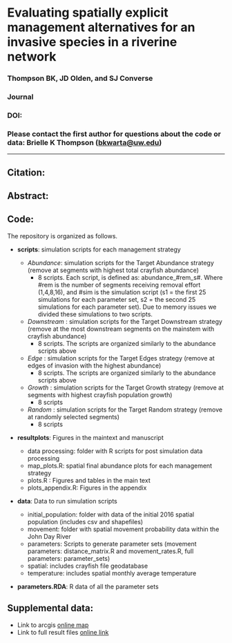 # Evaluating spatially explicit management alternatives for an invasive species in a riverine network

### Thompson BK, JD Olden, and SJ Converse

### Journal

### DOI: 

### Please contact the first author for questions about the code or data: Brielle K Thompson (bkwarta@uw.edu)

__________________________________________________________________________________________________________________________________________

## Citation: 

## Abstract: 

## Code: 

The repository is organized as follows. 

* **scripts**: simulation scripts for each management strategy
  + <em>Abundance</em>: simulation scripts for the Target Abundance strategy (remove at segments with highest total crayfish abundance)
    - 8 scripts. Each script, is defined as: abundance_#rem_s#. Where #rem is the number of segments receiving removal effort (1,4,8,16), and #sim is the simulation script (s1 = the first 25 simulations for each parameter set, s2 = the second 25 simulations for each parameter set). Due to memory issues we divided these simulations to two scripts. 
  + <em>Downstream</em> : simulation scripts for the Target Downstream strategy (remove at the most downstream segments on the mainstem with crayfish abundance)
    - 8 scripts. The scripts are organized similarly to the abundance scripts above
  + <em>Edge</em> : simulation scripts for the Target Edges strategy (remove at edges of invasion with the highest abundance)
    - 8 scripts. The scripts are organized similarly to the abundance scripts above
  + <em>Growth</em> : simulation scripts for the Target Growth strategy (remove at segments with highest crayfish population growth) 
    - 8 scripts
  + <em>Random</em> : simulation scripts for the Target Random strategy (remove at randomly selected segments) 
    - 8 scripts
    
* **resultplots**: Figures in the maintext and manuscript
  + data processing: folder with R scripts for post simulation data processing 
  + map_plots.R: spatial final abundance plots for each management strategy
  + plots.R : Figures and tables in the main text 
  + plots_appendix.R: Figures in the appendix
  
* **data**: Data to run simulation scripts
  + initial_population: folder with data of the initial 2016 spatial population (includes csv and shapefiles)
  + movement: folder with spatial movement probability data within the John Day River
  + parameters: Scripts to generate parameter sets (movement parameters: distance_matrix.R and movement_rates.R, full parameters: parameter_sets)
  + spatial: includes crayfish file geodatabase
  + temperature: includes spatial monthly average temperature 
  

* **parameters.RDA**: R data of all the parameter sets  

## Supplemental data:
 * Link to arcgis [online map](https://uw.maps.arcgis.com/home/item.html?id=8ceee549c4b54b9f939060f099fb6508)
 * Link to full result files [online link](https://zenodo.org/records/12761044?token=eyJhbGciOiJIUzUxMiJ9.eyJpZCI6IjNjMjllZTc5LTcyZmMtNDg1Ni04ZDBmLThmYjE0MTg4MTYwMiIsImRhdGEiOnt9LCJyYW5kb20iOiIwNWI0YTVmY2JiMzFiZmE0NjlkOTZiZGVmYWQ1MDA5NyJ9.xOVEaERtKzGM2Pe_evGMF6x2eShYL2jy9YojM3Kfel2OUyP7Aev3AFuh3sRtKtijH3RzwXTvfCn26xtf9Pyp_w)
 
